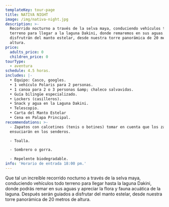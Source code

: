 ```yaml
---
templateKey: tour-page
title: NATIVA NIGHT
image: /img/nativa-night.jpg
description: >-
  Recorrido nocturno a través de la selva maya, conduciendo vehículos todo
  terreno para llegar a la laguna Dakini, donde remaremos en sus aguas. Después
  disfrutrán del manto estelar, desde nuestra torre panorámica de 20 metros de
  altura.
price:
  adults_price: 0
  children_price: 0
tourType:
  - aventura
schedule: 4.5 horas.
includes: |-
  • Equipo: Casco, googles.
  • 1 vehículo Polaris para 2 personas.
  • 1 canoa para 2 o 3 personas &amp; chaleco salvavidas.
  • Guía bilingüe especializado.
  • Lockers (casilleros).
  • Snack y agua en la Laguna Dakini.
  • Telescopio.
  • Carta del Manto Estelar
  • Cena en Palapa Principal.
recommendations: >-
  - Zapatos con calcetines (tenis o botines) tomar en cuenta que los zapatos se
  ensuciarán en los senderos.

  - Toalla.

  - Sombrero o gorra.

  - Repelente biodegradable.
info: 'Horario de entrada 18:00 pm.'
---
```

Que tal un increíble recorrido nocturno a través de la selva maya, conduciendo vehículos todo terreno para llegar hasta la laguna Dakini, donde podrás remar en sus aguas y apreciar la flora y fauna acuática de la laguna. Después serán guiados a disfrutar del manto estelar, desde nuestra torre panorámica de 20 metros de altura.